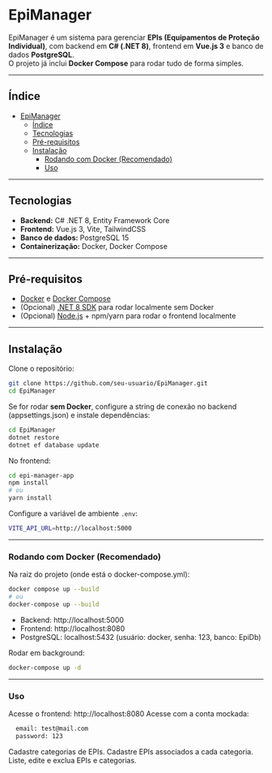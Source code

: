 # EpiManager

EpiManager é um sistema para gerenciar **EPIs (Equipamentos de Proteção Individual)**, com backend em **C# (.NET 8)**, frontend em **Vue.js 3** e banco de dados **PostgreSQL**.  
O projeto já inclui **Docker Compose** para rodar tudo de forma simples.

---

## Índice

- [EpiManager](#epimanager)
  - [Índice](#índice)
  - [Tecnologias](#tecnologias)
  - [Pré-requisitos](#pré-requisitos)
  - [Instalação](#instalação)
    - [Rodando com Docker (Recomendado)](#rodando-com-docker-recomendado)
    - [Uso](#uso)

---

## Tecnologias

- **Backend:** C# .NET 8, Entity Framework Core  
- **Frontend:** Vue.js 3, Vite, TailwindCSS  
- **Banco de dados:** PostgreSQL 15  
- **Containerização:** Docker, Docker Compose  

---

## Pré-requisitos

- [Docker](https://www.docker.com/) e [Docker Compose](https://docs.docker.com/compose/)  
- (Opcional) [.NET 8 SDK](https://dotnet.microsoft.com/download/dotnet/8.0) para rodar localmente sem Docker  
- (Opcional) [Node.js](https://nodejs.org/) + npm/yarn para rodar o frontend localmente  

---

## Instalação

Clone o repositório:

```bash
git clone https://github.com/seu-usuario/EpiManager.git
cd EpiManager
```

Se for rodar **sem Docker**, configure a string de conexão no backend (appsettings.json) e instale dependências:
```bash
cd EpiManager
dotnet restore
dotnet ef database update
```
No frontend:
```bash
cd epi-manager-app
npm install
# ou
yarn install
```
Configure a variável de ambiente `.env`:
```bash
VITE_API_URL=http://localhost:5000
```
---

### Rodando com Docker (Recomendado)

Na raiz do projeto (onde está o docker-compose.yml):
```bash
docker compose up --build
# ou
docker-compose up --build
```
- Backend: http://localhost:5000
- Frontend: http://localhost:8080
- PostgreSQL: localhost:5432 (usuário: docker, senha: 123, banco: EpiDb)

Rodar em background:
```bash
docker-compose up -d
```
---

### Uso

Acesse o frontend: http://localhost:8080
Acesse com a conta mockada:
```bash
  email: test@mail.com
  password: 123
```
Cadastre categorias de EPIs.
Cadastre EPIs associados a cada categoria.
Liste, edite e exclua EPIs e categorias.
